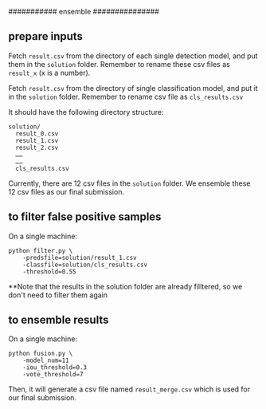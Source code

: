 
###########  ensemble  ###############

## prepare inputs
Fetch `result.csv` from the directory of each single detection model, and put them in the `solution` folder. Remember to rename these csv files as `result_x` (x is a number).


Fetch `result.csv` from the directory of  single classification model, and put it in the `solution` folder. Remember to rename csv file as `cls_results.csv`


It should have the following directory structure:

```
solution/
  result_0.csv
  result_1.csv
  result_2.csv
  ……
  ……
  cls_results.csv
```

Currently, there are 12 csv files in the `solution` folder. We ensemble these 12 csv files as our final submission.



## to filter false positive samples  

On a single machine:

```
python filter.py \
	-predsfile=solution/result_1.csv
	-classfile=solution/cls_results.csv
	-threshold=0.55
```

**Note that the results in the solution folder are already filltered, so we don't need to filter them again



## to ensemble results

On a single machine:

```
python fusion.py \ 
	-model_num=11
	-iou_threshold=0.3
	-vote_threshold=7
```

 Then, it will generate a csv file named `result_merge.csv` which is used for our final submission.